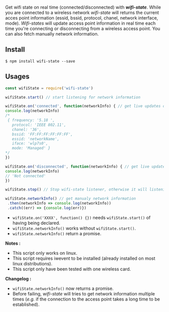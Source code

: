 Get wifi state on real time (connected/disconnected) with ___wifi-state___. While  you are connected to a wireless network _wifi-state_ will returns the current acces point information (essid, bssid, protocol, chanel, network interface, mode). _Wifi-states_ will update access point information in real time each time you're connecting or disconnecting from a wireless access point. You can also fetch manually network information.

## Install

```
$ npm install wifi-state --save
```

## Usages

 ```js
const wifiState = require('wifi-state')

wifiState.start() // start listening for network information

wifiState.on('connected', function(networkInfo) { // get live updates of network information
console.log(networkInfo)
/*
  { frequency: '5.18 ',
    protocol: 'IEEE 802.11',
    chanel: '36',
    bssid: 'FF:FF:FF:FF:FF:FF',
    essid: 'networkName',
    iface: 'wlp7s0',
    mode: 'Managed' }
*/
})

wifiState.on('disconnected', function(networkInfo) { // get live updates of network information
console.log(networkInfo)
// 'Not connected'
})

wifiState.stop() // Stop wifi-state listener, otherwise it will listening for new network information for ever.

wifiState.networkInfo() // get manualy network information
  .then(networkInfo => console.log(networkInfo))
  .catch((err) => {console.log(err)})
```
* ``wifiState.on('XXXX', function() {})`` needs ``wifiState.start()`` of having being declared.
* ``wifiState.networkInfo()`` works without ``wifiState.start()``.
* ``wifiState.networkInfo()`` return a promise.

 __Notes :__
 * This script only works on linux.
 * This script requires iwevent to be installed (already installed on most linux distributions).
 * This script only have been tested with one wireless card.

__Changelog :__
* ``wifiState.networkInfo()`` now returns a promise.
* Before failing, _wifi-state_ will tries to get network information  multiple times (_e.g._ if the connection to the access point takes a long time to be established).
